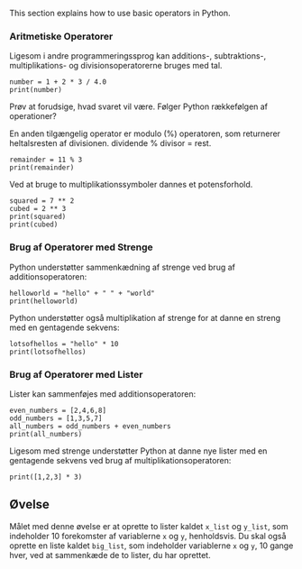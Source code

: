 This section explains how to use basic operators in Python.

### Aritmetiske Operatorer

Ligesom i andre programmeringssprog kan additions-, subtraktions-, multiplikations- og divisionsoperatorerne bruges med tal.<br>

    number = 1 + 2 * 3 / 4.0
    print(number)

Prøv at forudsige, hvad svaret vil være. Følger Python rækkefølgen af operationer?

En anden tilgængelig operator er modulo (%) operatoren, som returnerer heltalsresten af divisionen. dividende % divisor = rest.

    remainder = 11 % 3
    print(remainder)

Ved at bruge to multiplikationssymboler dannes et potensforhold.

    squared = 7 ** 2
    cubed = 2 ** 3
    print(squared)
    print(cubed)

### Brug af Operatorer med Strenge

Python understøtter sammenkædning af strenge ved brug af additionsoperatoren:

    helloworld = "hello" + " " + "world"
    print(helloworld)

Python understøtter også multiplikation af strenge for at danne en streng med en gentagende sekvens:

    lotsofhellos = "hello" * 10
    print(lotsofhellos)

### Brug af Operatorer med Lister

Lister kan sammenføjes med additionsoperatoren:

    even_numbers = [2,4,6,8]
    odd_numbers = [1,3,5,7]
    all_numbers = odd_numbers + even_numbers
    print(all_numbers)

Ligesom med strenge understøtter Python at danne nye lister med en gentagende sekvens ved brug af multiplikationsoperatoren:

    print([1,2,3] * 3)

Øvelse
--------

Målet med denne øvelse er at oprette to lister kaldet `x_list` og `y_list`, som indeholder 10 forekomster af variablerne `x` og `y`, henholdsvis. Du skal også oprette en liste kaldet `big_list`, som indeholder variablerne `x` og `y`, 10 gange hver, ved at sammenkæde de to lister, du har oprettet.